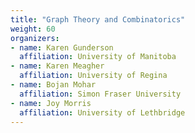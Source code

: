 ```yaml
---
title: "Graph Theory and Combinatorics"
weight: 60
organizers:
- name: Karen Gunderson
  affiliation: University of Manitoba
- name: Karen Meagher
  affiliation: University of Regina
- name: Bojan Mohar
  affiliation: Simon Fraser University
- name: Joy Morris
  affiliation: University of Lethbridge
---
```


